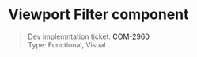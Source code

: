 # Viewport Filter component
> Dev implemntation ticket: [COM-2960](https://everfi.atlassian.net/browse/COM-2960)    
Type: Functional, Visual

<!-- include: cypress/integration/viewport_filter.js -->



<!-- /include: cypress/integration/viewport_filter.js -->